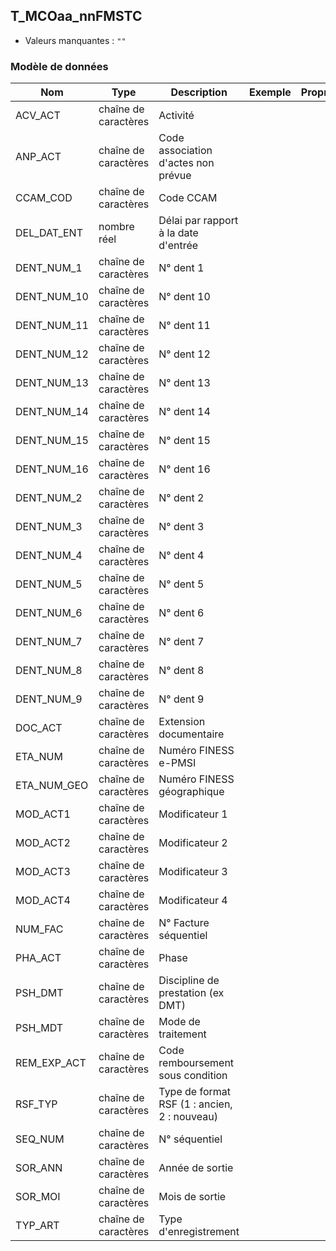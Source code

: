 ## T_MCOaa_nnFMSTC

- Valeurs manquantes : `""`

### Modèle de données

|Nom|Type|Description|Exemple|Propriétés|
|-|-|-|-|-|
|ACV_ACT|chaîne de caractères|Activité|||
|ANP_ACT|chaîne de caractères|Code association d'actes non prévue|||
|CCAM_COD|chaîne de caractères|Code CCAM|||
|DEL_DAT_ENT|nombre réel|Délai par rapport à la date d'entrée|||
|DENT_NUM_1|chaîne de caractères|N° dent 1|||
|DENT_NUM_10|chaîne de caractères|N° dent 10|||
|DENT_NUM_11|chaîne de caractères|N° dent 11|||
|DENT_NUM_12|chaîne de caractères|N° dent 12|||
|DENT_NUM_13|chaîne de caractères|N° dent 13|||
|DENT_NUM_14|chaîne de caractères|N° dent 14|||
|DENT_NUM_15|chaîne de caractères|N° dent 15|||
|DENT_NUM_16|chaîne de caractères|N° dent 16|||
|DENT_NUM_2|chaîne de caractères|N° dent 2|||
|DENT_NUM_3|chaîne de caractères|N° dent 3|||
|DENT_NUM_4|chaîne de caractères|N° dent 4|||
|DENT_NUM_5|chaîne de caractères|N° dent 5|||
|DENT_NUM_6|chaîne de caractères|N° dent 6|||
|DENT_NUM_7|chaîne de caractères|N° dent 7|||
|DENT_NUM_8|chaîne de caractères|N° dent 8|||
|DENT_NUM_9|chaîne de caractères|N° dent 9|||
|DOC_ACT|chaîne de caractères|Extension documentaire|||
|ETA_NUM|chaîne de caractères|Numéro FINESS e-PMSI|||
|ETA_NUM_GEO|chaîne de caractères|Numéro FINESS géographique|||
|MOD_ACT1|chaîne de caractères|Modificateur 1|||
|MOD_ACT2|chaîne de caractères|Modificateur 2|||
|MOD_ACT3|chaîne de caractères|Modificateur 3|||
|MOD_ACT4|chaîne de caractères|Modificateur 4|||
|NUM_FAC|chaîne de caractères|N° Facture séquentiel|||
|PHA_ACT|chaîne de caractères|Phase|||
|PSH_DMT|chaîne de caractères|Discipline de prestation (ex DMT)|||
|PSH_MDT|chaîne de caractères|Mode de traitement|||
|REM_EXP_ACT|chaîne de caractères|Code remboursement sous condition|||
|RSF_TYP|chaîne de caractères|Type de format RSF (1 : ancien, 2 : nouveau)|||
|SEQ_NUM|chaîne de caractères|N° séquentiel|||
|SOR_ANN|chaîne de caractères|Année de sortie|||
|SOR_MOI|chaîne de caractères|Mois de sortie|||
|TYP_ART|chaîne de caractères|Type d'enregistrement|||
